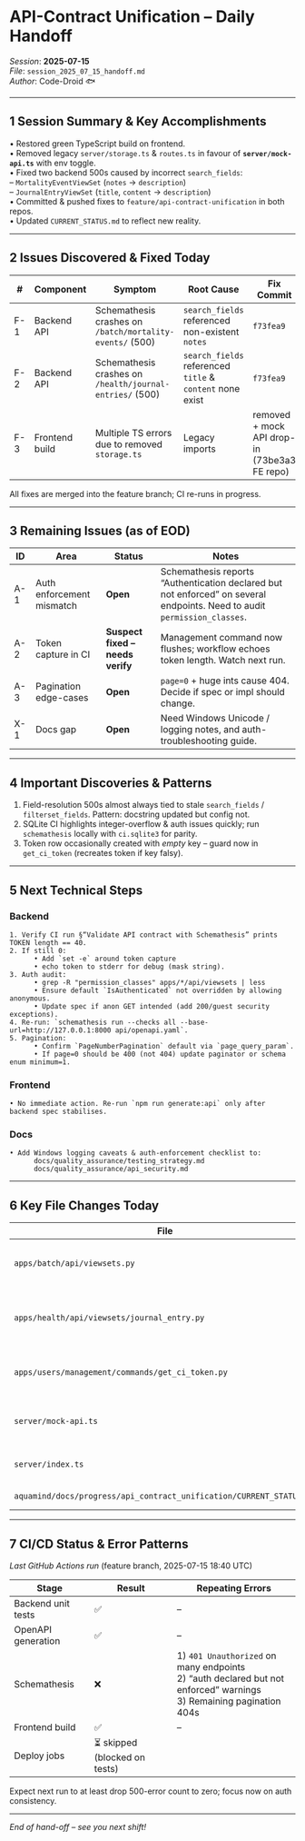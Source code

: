 # API-Contract Unification – Daily Handoff  
*Session*: **2025-07-15**  
*File*: `session_2025_07_15_handoff.md`  
*Author*: Code-Droid 🐟  

---

## 1  Session Summary & Key Accomplishments
• Restored green TypeScript build on frontend.  
• Removed legacy `server/storage.ts` & `routes.ts` in favour of **`server/mock-api.ts`** with env toggle.  
• Fixed two backend 500s caused by incorrect `search_fields`:  
  – `MortalityEventViewSet` (`notes` → `description`)  
  – `JournalEntryViewSet` (`title`, `content` → `description`)  
• Committed & pushed fixes to `feature/api-contract-unification` in both repos.  
• Updated `CURRENT_STATUS.md` to reflect new reality.

---

## 2  Issues Discovered & Fixed Today
| # | Component | Symptom | Root Cause | Fix Commit |
|---|-----------|---------|------------|------------|
| F-1 | Backend API | Schemathesis crashes on `/batch/mortality-events/` (500) | `search_fields` referenced non-existent `notes` | `f73fea9` |
| F-2 | Backend API | Schemathesis crashes on `/health/journal-entries/` (500) | `search_fields` referenced `title` & `content` none exist | `f73fea9` |
| F-3 | Frontend build | Multiple TS errors due to removed `storage.ts` | Legacy imports | removed + mock API drop-in (73be3a3 FE repo) |

All fixes are merged into the feature branch; CI re-runs in progress.

---

## 3  Remaining Issues (as of EOD)
| ID | Area | Status | Notes |
|----|------|--------|-------|
| A-1 | Auth enforcement mismatch | **Open** | Schemathesis reports “Authentication declared but not enforced” on several endpoints. Need to audit `permission_classes`. |
| A-2 | Token capture in CI | **Suspect fixed – needs verify** | Management command now flushes; workflow echoes token length. Watch next run. |
| A-3 | Pagination edge-cases | **Open** | `page=0` + huge ints cause 404. Decide if spec or impl should change. |
| X-1 | Docs gap | **Open** | Need Windows Unicode / logging notes, and auth-troubleshooting guide. |

---

## 4  Important Discoveries & Patterns
1. Field-resolution 500s almost always tied to stale `search_fields` / `filterset_fields`. Pattern: docstring updated but config not.  
2. SQLite CI highlights integer-overflow & auth issues quickly; run `schemathesis` locally with `ci.sqlite3` for parity.  
3. Token row occasionally created with *empty* key – guard now in `get_ci_token` (recreates token if key falsy).

---

## 5  Next Technical Steps
### Backend
```text
1. Verify CI run §“Validate API contract with Schemathesis” prints TOKEN length == 40.
2. If still 0:
      • Add `set -e` around token capture
      • echo token to stderr for debug (mask string).
3. Auth audit:
      • grep -R "permission_classes" apps/*/api/viewsets | less
      • Ensure default `IsAuthenticated` not overridden by allowing anonymous.
      • Update spec if anon GET intended (add 200/guest security exceptions).
4. Re-run: `schemathesis run --checks all --base-url=http://127.0.0.1:8000 api/openapi.yaml`.
5. Pagination:
      • Confirm `PageNumberPagination` default via `page_query_param`.
      • If page=0 should be 400 (not 404) update paginator or schema enum minimum=1.
```

### Frontend
```text
• No immediate action. Re-run `npm run generate:api` only after backend spec stabilises.
```

### Docs
```text
• Add Windows logging caveats & auth-enforcement checklist to:
      docs/quality_assurance/testing_strategy.md
      docs/quality_assurance/api_security.md
```

---

## 6  Key File Changes Today
| File | Repo | Purpose |
|------|------|---------|
| `apps/batch/api/viewsets.py` | backend | search_fields corrected (`notes` → `description`) |
| `apps/health/api/viewsets/journal_entry.py` | backend | search_fields corrected (`title`,`content` → `description`) |
| `apps/users/management/commands/get_ci_token.py` | backend | safeguard against empty token keys + flush |
| `server/mock-api.ts` | frontend | lightweight mock replacing storage.ts |
| `server/index.ts` | frontend | conditional routing (mock vs Django) |
| `aquamind/docs/progress/api_contract_unification/CURRENT_STATUS.md` | backend docs | status table refreshed |

---

## 7  CI/CD Status & Error Patterns
*Last GitHub Actions run* (feature branch, 2025-07-15 18:40 UTC)

Stage | Result | Repeating Errors
----- | ------ | ---------------
Backend unit tests | ✅ | –
OpenAPI generation | ✅ | –
Schemathesis | ❌ | 1) `401 Unauthorized` on many endpoints<br>2) “auth declared but not enforced” warnings<br>3) Remaining pagination 404s
Frontend build | ✅ | –
Deploy jobs | ⏳ skipped (blocked on tests)

Expect next run to at least drop 500-error count to zero; focus now on auth consistency.

---

*End of hand-off – see you next shift!*  
